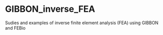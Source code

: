 # GIBBON_inverse_FEA
Sudies and examples of inverse finite element analysis (FEA) using GIBBON and FEBio

